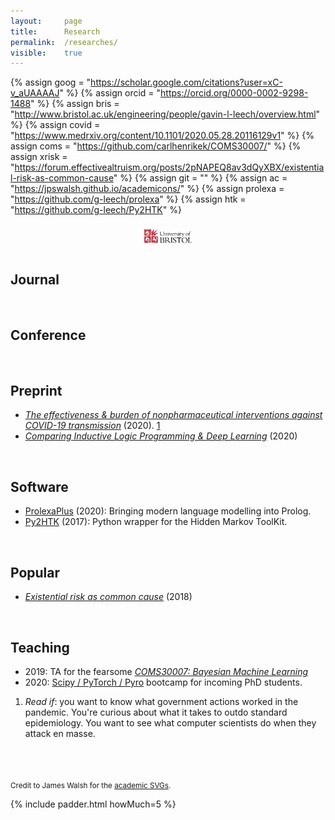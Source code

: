 ```yaml
---
layout: 	page
title: 		Research
permalink:	/researches/
visible:	true
---
```


{%	assign goog = "https://scholar.google.com/citations?user=xC-v_aUAAAAJ"		%}
{%	assign orcid = "https://orcid.org/0000-0002-9298-1488"		%}
{%	assign bris = "http://www.bristol.ac.uk/engineering/people/gavin-l-leech/overview.html"	%}
{%	assign covid = "https://www.medrxiv.org/content/10.1101/2020.05.28.20116129v1"		%}
{%	assign coms = "https://github.com/carlhenrikek/COMS30007/"		%}
{%	assign xrisk = "https://forum.effectivealtruism.org/posts/2pNAPEQ8av3dQyXBX/existential-risk-as-common-cause"	%}
{%	assign git = ""		%}
{%	assign ac = "https://jpswalsh.github.io/academicons/"	%}
{%	assign prolexa = "https://github.com/g-leech/prolexa" 	%}
{%	assign htk = "https://github.com/g-leech/Py2HTK"	%}


<style>
	.frame {
    text-align: center;
	}

	img {
		padding-top:8px;
	    vertical-align: top;
	}
</style>

<!-- https://jpswalsh.github.io/academicons/  -->
<div class="frame">
	<a href="{{goog}}">
		<i class="ai ai-google-scholar ai-3x"></i>
	</a>
	<a href="{{orcid}}">
		<i class="ai ai-orcid ai-3x"></i>
	</a>
	<a href="{{bris}}">
    	<img src="/img/bris_logo.svg" width="15%" />
    </a>
</div>

<br>

<!-- I've published papers on reinforcement learning, epidemiology, AI safety, and   -->


## Journal



<br>

## Conference

<br>

## Preprint

* _<a href="{{covid}}" target="_blank">The effectiveness & burden of nonpharmaceutical interventions against COVID-19 transmission</a>_ (2020). <a href="#fn:1" id="fnref:1">1</a>
* _<a href="/files/ILP_vs_DL_v0.9.pdf" target="_blank">Comparing Inductive Logic Programming & Deep Learning</a>_ (2020)
<!-- * _<a href="/files/" target="_blank">The computational humour of single-word edits</a>_ (2020) -->
<!-- * _<a href="/files/" target="_blank">Failing to Find Proxies for Population Loneliness</a>_ (2020) -->

<br>

## Software

* <a href="{{prolexa}}">ProlexaPlus</a> (2020): Bringing modern language modelling into Prolog.
* <a href="{{htk}}">Py2HTK</a> (2017): Python wrapper for the Hidden Markov ToolKit.

<br>

## Popular

* <i><a href="{{xrisk}}" target="_blank">Existential risk as common cause</a></i> (2018)
<!-- *Gelman  -->

<br>

## Teaching

* 2019: TA for the fearsome _<a href="{{coms}}">COMS30007: Bayesian Machine Learning</a>_
* 2020: <a href="{{git}}">Scipy / PyTorch / Pyro</a> bootcamp for incoming PhD students.


<!-- <br> -->

<!-- ## Patents -->

<!-- <br> -->

<!-- ## Stats -->

<!-- My overall acceptance rate is 0% (2/2) -->


<div class="footnotes">

<ol>
    <!-- 1 -->
    <li class="footnote" id="fn:1">
    	<i>Read if</i>: you want to know what government actions worked in the pandemic. You're curious about what it takes to outdo standard epidemiology. You want to see what computer scientists do when they attack en masse.<br><br>
    	<!--  -->
    	<!-- <i>My contribution</i>: I did most of the writeup, the policy stuff, and the limitations. -->
	</li>

</ol>

</div>


<br><br>
<small>Credit to James Walsh for the <a href="{{ac}}">academic SVGs</a>.</small>

{%	include padder.html 	howMuch=5 	%}